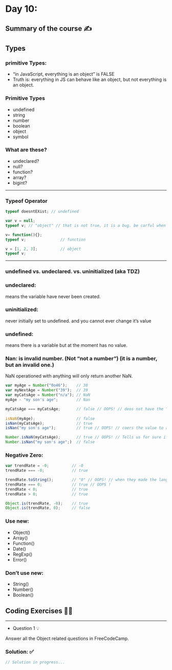 # Day 10:

## Summary of the course ✍️

## Types

### primitive Types:

- “in JavaScript, everything is an object” is FALSE
- Truth is: everything in JS can behave like an object, but not everything is an object.

### Primitive Types

- undefined
- string
- number
- boolean
- object
- symbol

### What are these?

- undeclared?
- null?
- function?
- array?
- bigint?

---

### Typeof Operator

```javascript
typeof doesntEXist; // undefined

var v = null;
typeof v; // "object" // that is not true, it is a bug. be carful when you find typeof "object", accidently being null

v= function(){};  
typeof v;               // function

v = [1, 2, 3];          // object 
typeof v;
```
---

### undefined vs. undeclared. vs. uninitialized (aka TDZ)

### undeclared:

means the variable have never been created.

### uninitialized:

never initially set to undefined. and you cannot ever change it’s value

### undefined:

means there is a variable but at the moment has no value.


### Nan: is invalid number. (Not “not a number”) (it is a number, but an invalid one.)

NaN operationed with anything will only return another NaN.

```jsx
var myAge = Number("0o46");    // 38
var myNextAge = Number("39");  // 39
var myCatsAge = Number("n/a"); // NaN
myAge - "my son's age";        // Nan

myCatsAge === myCatsAge;       // false // OOPS! // deos not have the "identity" property -> does not equal to itself.
 
isNaN(myAge);                  // false
isNan(myCatsAge);              // true
isNan("my son's age");         // true // OOPS! // coers the value to a number before checking if it is a NaN type

Number.isNaN(myCatsAge);       // true // OOPS! // Tells us for sure if it's a NaN or not.
Number.isNan("my son's age";)  // false
```

### Negative Zero:

```jsx
var trendRate = -0;          // -0
trendRate === -0;            // true

trendRate.toString();        // "0" // OOPS! // when they made the languege, they thought it would be wierd to return a "-0" as a string and the developers will get confused. so they "Helped" the developers :D ?????
trendRate === 0;             // true // OOPS !
trendRate < 0;               // true
trendRate > 0;               // true

Object.is(trendRate, -0);    // true 
Object.is(trendRate, 0);     // false
```

### Use new:

- Object()
- Array()
- Function()
- Date()
- RegExp()
- Error()

### Don’t use new:

- String()
- Number()
- Boolean()


## Coding Exercises 👨‍💻

---

- Question 1 💡
    
Answer all the Object related questions in FreeCodeCamp.
    
  ### Solution: ✅
    
```jsx
// Solution in progress...
```
